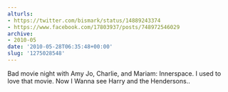 ```yaml
---
alturls:
- https://twitter.com/bismark/status/14889243374
- https://www.facebook.com/17803937/posts/748972546029
archive:
- 2010-05
date: '2010-05-28T06:35:48+00:00'
slug: '1275028548'
---
```


Bad movie night with Amy Jo, Charlie, and Mariam: Innerspace. I used to love that movie. Now I Wanna see Harry and the Hendersons..

